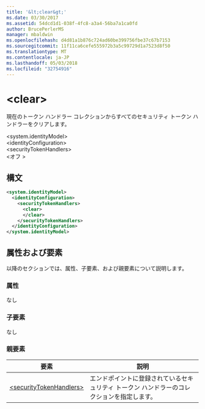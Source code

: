 ```yaml
---
title: '&lt;clear&gt;'
ms.date: 03/30/2017
ms.assetid: 54dcd1d1-038f-4fc8-a3a4-56ba7a1ca0fd
author: BrucePerlerMS
manager: mbaldwin
ms.openlocfilehash: d4d81a1b876c724ad60be399756fbe37c67b7153
ms.sourcegitcommit: 11f11ca6cefe555972b3a5c99729d1a7523d8f50
ms.translationtype: MT
ms.contentlocale: ja-JP
ms.lasthandoff: 05/03/2018
ms.locfileid: "32754916"
---
```

# <a name="ltcleargt"></a>&lt;clear&gt;
現在のトークン ハンドラー コレクションからすべてのセキュリティ トークン ハンドラーをクリアします。  
  
 \<system.identityModel>  
\<identityConfiguration>  
\<securityTokenHandlers>  
\<オフ >  
  
## <a name="syntax"></a>構文  
  
```xml  
<system.identityModel>  
  <identityConfiguration>  
    <securityTokenHandlers>  
      <clear>  
      </clear>  
    </securityTokenHandlers>  
  </identityConfiguration>  
</system.identityModel>  
```  
  
## <a name="attributes-and-elements"></a>属性および要素  
 以降のセクションでは、属性、子要素、および親要素について説明します。  
  
### <a name="attributes"></a>属性  
 なし  
  
### <a name="child-elements"></a>子要素  
 なし  
  
### <a name="parent-elements"></a>親要素  
  
|要素|説明|  
|-------------|-----------------|  
|[\<securityTokenHandlers>](../../../../../docs/framework/configure-apps/file-schema/windows-identity-foundation/securitytokenhandlers.md)|エンドポイントに登録されているセキュリティ トークン ハンドラーのコレクションを指定します。|
